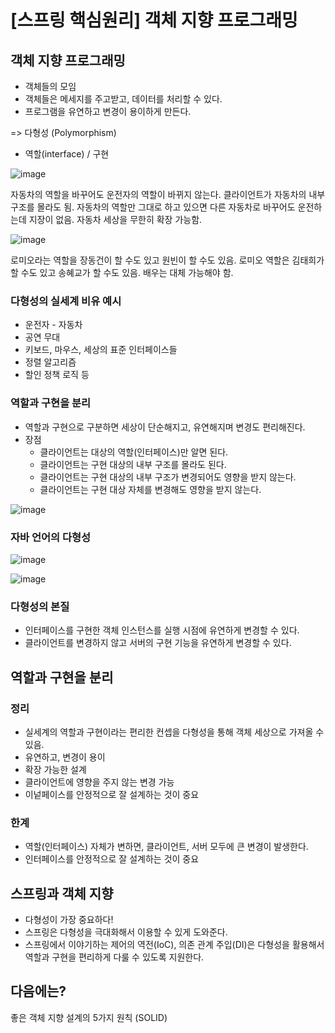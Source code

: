 # [스프링 핵심원리] 객체 지향 프로그래밍

## 객체 지향 프로그래밍
- 객체들의 모임
- 객체들은 메세지를 주고받고, 데이터를 처리할 수 있다.
- 프로그램을 유연하고 변경이 용이하게 만든다.

=> 다형성 (Polymorphism)
- 역할(interface) / 구현

![image](https://user-images.githubusercontent.com/37948906/140759158-44408822-5011-4a8e-b9e3-113ef793810c.png)

자동차의 역할을 바꾸어도 운전자의 역할이 바뀌지 않는다.
클라이언트가 자동차의 내부 구조를 몰라도 됨. 자동차의 역할만 그대로 하고 있으면 다른 자동차로 바꾸어도 운전하는데 지장이 없음.
자동차 세상을 무한히 확장 가능함.

![image](https://user-images.githubusercontent.com/37948906/140759483-bf3d0696-b752-4760-8c70-58fd9206fce1.png)

로미오라는 역할을 장동건이 할 수도 있고 원빈이 할 수도 있음.
로미오 역할은 김태희가 할 수도 있고 송혜교가 할 수도 있음.
배우는 대체 가능해야 함.

### 다형성의 실세계 비유 예시
- 운전자 - 자동차
- 공연 무대
- 키보드, 마우스, 세상의 표준 인터페이스들
- 정렬 알고리즘
- 할인 정책 로직 등

### 역할과 구현을 분리
- 역할과 구현으로 구분하면 세상이 단순해지고, 유연해지며 변경도 편리해진다.
- 장점
  - 클라이언트는 대상의 역할(인터페이스)만 알면 된다.
  - 클라이언트는 구현 대상의 내부 구조를 몰라도 된다.
  - 클라이언트는 구현 대상의 내부 구조가 변경되어도 영향을 받지 않는다.
  - 클라이언트는 구현 대상 자체를 변경해도 영향을 받지 않는다.

![image](https://user-images.githubusercontent.com/37948906/140761115-78b80bda-9633-45bd-9835-d311b4409314.png)

### 자바 언어의 다형성

![image](https://user-images.githubusercontent.com/37948906/140761380-d1cfcda7-ab30-44a9-a787-9f447a60bcdf.png)

![image](https://user-images.githubusercontent.com/37948906/140761454-2aa2229f-8a0d-45f4-8c73-9409735eacac.png)

### 다형성의 본질
- 인터페이스를 구현한 객체 인스턴스를 실행 시점에 유연하게 변경할 수 있다.
- 클라이언트를 변경하지 않고 서버의 구현 기능을 유연하게 변경할 수 있다.

## 역할과 구현을 분리 
### 정리
- 실세계의 역할과 구현이라는 편리한 컨셉을 다형성을 통해 객체 세상으로 가져올 수 있음.
- 유연하고, 변경이 용이
- 확장 가능한 설계
- 클라이언트에 영향을 주지 않는 변경 가능
- 이넡페이스를 안정적으로 잘 설계하는 것이 중요

### 한계
- 역할(인터페이스) 자체가 변하면, 클라이언트, 서버 모두에 큰 변경이 발생한다.
- 인터페이스를 안정적으로 잘 설계하는 것이 중요

## 스프링과 객체 지향
- 다형성이 가장 중요하다!
- 스프링은 다형성을 극대화해서 이용할 수 있게 도와준다.
- 스프링에서 이야기하는 제어의 역전(IoC), 의존 관계 주입(DI)은 다형성을 활용해서 역할과 구현을 편리하게 다룰 수 있도록 지원한다.

## 다음에는?
좋은 객체 지향 설계의 5가지 원칙 (SOLID)